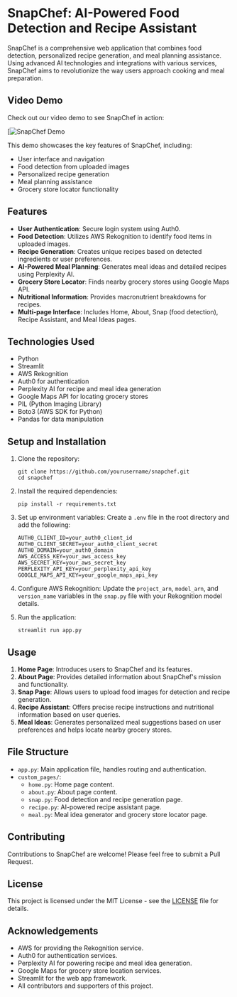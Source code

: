 # SnapChef: AI-Powered Food Detection and Recipe Assistant

SnapChef is a comprehensive web application that combines food detection, personalized recipe generation, and meal planning assistance. Using advanced AI technologies and integrations with various services, SnapChef aims to revolutionize the way users approach cooking and meal preparation.

## Video Demo

Check out our video demo to see SnapChef in action:

[![SnapChef Demo]([https://vimeo.com/1019109064](https://vimeo.com/1019109064?share=copy) "SnapChef Demo - Click to Watch!")

This demo showcases the key features of SnapChef, including:
- User interface and navigation
- Food detection from uploaded images
- Personalized recipe generation
- Meal planning assistance
- Grocery store locator functionality

## Features

- **User Authentication**: Secure login system using Auth0.
- **Food Detection**: Utilizes AWS Rekognition to identify food items in uploaded images.
- **Recipe Generation**: Creates unique recipes based on detected ingredients or user preferences.
- **AI-Powered Meal Planning**: Generates meal ideas and detailed recipes using Perplexity AI.
- **Grocery Store Locator**: Finds nearby grocery stores using Google Maps API.
- **Nutritional Information**: Provides macronutrient breakdowns for recipes.
- **Multi-page Interface**: Includes Home, About, Snap (food detection), Recipe Assistant, and Meal Ideas pages.

## Technologies Used

- Python
- Streamlit
- AWS Rekognition
- Auth0 for authentication
- Perplexity AI for recipe and meal idea generation
- Google Maps API for locating grocery stores
- PIL (Python Imaging Library)
- Boto3 (AWS SDK for Python)
- Pandas for data manipulation

## Setup and Installation

1. Clone the repository:
   ```
   git clone https://github.com/yourusername/snapchef.git
   cd snapchef
   ```

2. Install the required dependencies:
   ```
   pip install -r requirements.txt
   ```

3. Set up environment variables:
   Create a `.env` file in the root directory and add the following:
   ```
   AUTH0_CLIENT_ID=your_auth0_client_id
   AUTH0_CLIENT_SECRET=your_auth0_client_secret
   AUTH0_DOMAIN=your_auth0_domain
   AWS_ACCESS_KEY=your_aws_access_key
   AWS_SECRET_KEY=your_aws_secret_key
   PERPLEXITY_API_KEY=your_perplexity_api_key
   GOOGLE_MAPS_API_KEY=your_google_maps_api_key
   ```

4. Configure AWS Rekognition:
   Update the `project_arn`, `model_arn`, and `version_name` variables in the `snap.py` file with your Rekognition model details.

5. Run the application:
   ```
   streamlit run app.py
   ```

## Usage

1. **Home Page**: Introduces users to SnapChef and its features.
2. **About Page**: Provides detailed information about SnapChef's mission and functionality.
3. **Snap Page**: Allows users to upload food images for detection and recipe generation.
4. **Recipe Assistant**: Offers precise recipe instructions and nutritional information based on user queries.
5. **Meal Ideas**: Generates personalized meal suggestions based on user preferences and helps locate nearby grocery stores.

## File Structure

- `app.py`: Main application file, handles routing and authentication.
- `custom_pages/`:
  - `home.py`: Home page content.
  - `about.py`: About page content.
  - `snap.py`: Food detection and recipe generation page.
  - `recipe.py`: AI-powered recipe assistant page.
  - `meal.py`: Meal idea generator and grocery store locator page.

## Contributing

Contributions to SnapChef are welcome! Please feel free to submit a Pull Request.

## License

This project is licensed under the MIT License - see the [LICENSE](LICENSE) file for details.

## Acknowledgements

- AWS for providing the Rekognition service.
- Auth0 for authentication services.
- Perplexity AI for powering recipe and meal idea generation.
- Google Maps for grocery store location services.
- Streamlit for the web app framework.
- All contributors and supporters of this project.
